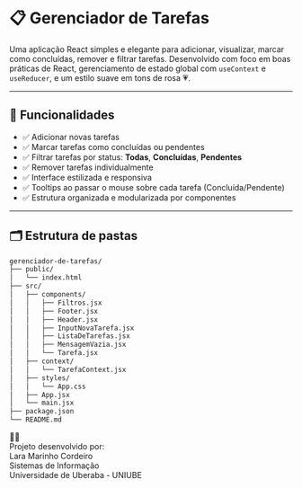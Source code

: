 # 📋 Gerenciador de Tarefas

Uma aplicação React simples e elegante para adicionar, visualizar, marcar como concluídas, remover e filtrar tarefas. Desenvolvido com foco em boas práticas de React, gerenciamento de estado global com `useContext` e `useReducer`, e um estilo suave em tons de rosa 💗.

---

## 🧩 Funcionalidades

- ✅ Adicionar novas tarefas  
- ✅ Marcar tarefas como concluídas ou pendentes  
- ✅ Filtrar tarefas por status: **Todas**, **Concluídas**, **Pendentes**  
- ✅ Remover tarefas individualmente  
- ✅ Interface estilizada e responsiva  
- ✅ Tooltips ao passar o mouse sobre cada tarefa (Concluída/Pendente)  
- ✅ Estrutura organizada e modularizada por componentes  

---

## 🗂️ Estrutura de pastas

```bash
gerenciador-de-tarefas/
├── public/
│   └── index.html
├── src/
│   ├── components/
│   │   ├── Filtros.jsx
│   │   ├── Footer.jsx
│   │   ├── Header.jsx
│   │   ├── InputNovaTarefa.jsx
│   │   ├── ListaDeTarefas.jsx
│   │   ├── MensagemVazia.jsx
│   │   └── Tarefa.jsx
│   ├── context/
│   │   └── TarefaContext.jsx
│   ├── styles/
│   │   └── App.css
│   ├── App.jsx
│   └── main.jsx
├── package.json
└── README.md

```

🧑‍🎓 <br/>
Projeto desenvolvido por:<br/>
Lara Marinho Cordeiro<br/>
Sistemas de Informação<br/>
Universidade de Uberaba - UNIUBE